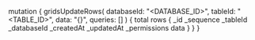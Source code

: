 mutation {
    gridsUpdateRows(
        databaseId: "<DATABASE_ID>",
        tableId: "<TABLE_ID>",
        data: "{}",
        queries: []
    ) {
        total
        rows {
            _id
            _sequence
            _tableId
            _databaseId
            _createdAt
            _updatedAt
            _permissions
            data
        }
    }
}

